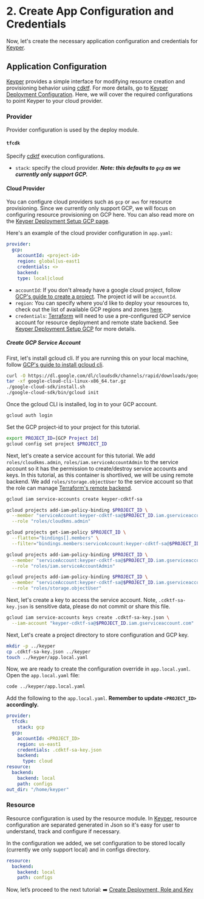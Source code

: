 # 2. Create App Configuration and Credentials

Now, let's create the necessary application configuration and credentials for [Keyper](https://jarrid.xyz/keyper).

## Application Configuration

[Keyper](https://jarrid.xyz/keyper) provides a simple interface for modifying resource creation and provisioning behavior using [cdktf](https://developer.hashicorp.com/terraform/cdktf/cli-reference/commands). For more details, go to [Keyper Deployment Configuration](https://jarrid.xyz/keyper/deploy/configuration/). Here, we will cover the required configurations to point Keyper to your cloud provider.

### Provider

Provider configuration is used by the deploy module.

#### `tfcdk`

Specify [cdktf](https://developer.hashicorp.com/terraform/cdktf/cli-reference/commands) execution configurations.

- `stack`: specify the cloud provider. ***Note: this defaults to `gcp` as we currently only support GCP.***

#### Cloud Provider

You can configure cloud providers such as `gcp` or `aws` for resource provisioning. Since we currently only support GCP, we will focus on configuring resource provisioning on GCP here. You can also read more on the [Keyper Deployment Setup GCP page](https://jarrid.xyz/keyper/deploy/gcp/).

Here's an example of the cloud provider configuration in `app.yaml`:

```yaml {"id":"01J4J3FS02SNFP0W2EW2NEDMH2"}
provider:
  gcp:
    accountId: <project-id>
    region: global|us-east1
    credentials: <>
    backend:
    type: local|cloud
```

- `accountId`: If you don't already have a google cloud project, follow [GCP's guide to create a project](https://developers.google.com/workspace/guides/create-project). The project id will be `accountId`.
- `region`: You can specify where you'd like to deploy your resources to, check out the list of available GCP regions and zones [here](https://cloud.google.com/compute/docs/regions-zones#available).
- `credentials`: [Terraform](https://www.terraform.io/) will need to use a pre-configured GCP service account for resource deployment and remote state backend. See [Keyper Deployment Setup GCP](https://jarrid.xyz/keyper/deploy/gcp/#create-kms-admin-service-account) for more details.

##### Create GCP Service Account

First, let's install gcloud cli. If you are running this on your local machine, follow [GCP's guide to install gcloud cli](https://cloud.google.com/sdk/docs/install).

```bash {"id":"01J4J7VNG44ESCBBXNE5ZDS8R8"}
curl -O https://dl.google.com/dl/cloudsdk/channels/rapid/downloads/google-cloud-cli-linux-x86_64.tar.gz
tar -xf google-cloud-cli-linux-x86_64.tar.gz
./google-cloud-sdk/install.sh
./google-cloud-sdk/bin/gcloud init
```

Once the gcloud CLI is installed, log in to your GCP account.

```bash {"id":"01J4J3FS02SNFP0W2EW4EB64HF"}
gcloud auth login
```

Set the GCP project-id to your project for this tutorial.

```bash {"id":"01J4J8ADDJBKB0F6WD08DCP0J4"}
export PROJECT_ID=[GCP Project Id]
gcloud config set project $PROJECT_ID
```

Next, let's create a service account for this tutorial. We add `roles/cloudkms.admin`, `roles/iam.serviceAccountAdmin` to the service account so it has the permission to create/destroy service accounts and keys. In this tutorial, as this container is shortlived, we will be using remote backend. We add `roles/storage.objectUser` to the service account so that the role can manage [Terraform's remote backend](https://developer.hashicorp.com/terraform/language/settings/backends/remote).

```bash {"id":"01J4J9PFN8EVTF8JDW18Z8NZX0"}
gcloud iam service-accounts create keyper-cdktf-sa

gcloud projects add-iam-policy-binding $PROJECT_ID \
  --member "serviceAccount:keyper-cdktf-sa@$PROJECT_ID.iam.gserviceaccount.com" \
  --role "roles/cloudkms.admin"

gcloud projects get-iam-policy $PROJECT_ID \
  --flatten="bindings[].members" \
  --filter="bindings.members:serviceAccount:keyper-cdktf-sa@$PROJECT_ID.iam.gserviceaccount.com"

gcloud projects add-iam-policy-binding $PROJECT_ID \
  --member "serviceAccount:keyper-cdktf-sa@$PROJECT_ID.iam.gserviceaccount.com" \
  --role "roles/iam.serviceAccountAdmin"

gcloud projects add-iam-policy-binding $PROJECT_ID \
  --member "serviceAccount:keyper-cdktf-sa@$PROJECT_ID.iam.gserviceaccount.com" \
  --role "roles/storage.objectUser"
```

Next, let's create a key to access the service account. Note, `.cdktf-sa-key.json` is sensitive data, please do not commit or share this file.

```bash {"id":"01J4JA313AFQVHCHPXW8G57CXP"}
gcloud iam service-accounts keys create .cdktf-sa-key.json \
  --iam-account "keyper-cdktf-sa@$PROJECT_ID.iam.gserviceaccount.com"
```

Next, Let's create a project directory to store configuration and GCP key.

```bash {"cwd":"","id":"01J4JACH1F1EDNC1TF04PGJF4A"}
mkdir -p ../keyper
cp .cdktf-sa-key.json ../keyper
touch ../keyper/app.local.yaml
```

Now, we are ready to create the configuration override in `app.local.yaml`. Open the `app.local.yaml` file:

```bash {"id":"01J4JATDZJE3TB0RSHTQ2MCXD2"}
code ../keyper/app.local.yaml
```

Add the following to the `app.local.yaml`. __Remember to update `<PROJECT_ID>` accordingly.__

```yaml {"id":"01J4JN2QZQJ63YME8GVHZH2XQ1"}
provider:
  tfcdk:
    stack: gcp
  gcp:
    accountId: <PROJECT_ID>
    region: us-east1
    credentials: .cdktf-sa-key.json
    backend:
      type: cloud
resource:
  backend:
    backend: local
    path: configs
out_dir: "/home/keyper"
```

### Resource

Resource configuration is used by the resource module. In [Keyper](https://jarrid.xyz/keyper), resource configuration are separated generated in Json so it's easy for user to understand, track and configure if necessary.

In the configuration we added, we set configuration to be stored locally (currently we only support local) and in configs directory.

```yaml {"id":"01J4JN2QZQJ63YME8GVMJK3PS3"}
resource:
  backend:
    backend: local
    path: configs
```

Now, let’s proceed to the next tutorial: ➡️ [Create Deployment, Role and Key](../3-create-deployment-role-and-key/README.md)
